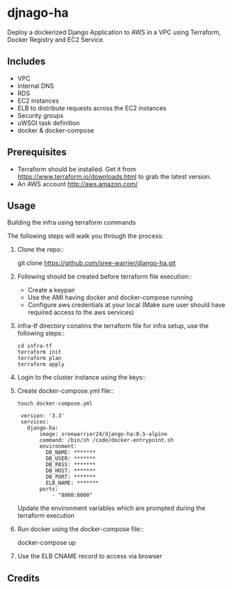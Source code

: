 # djnago-ha

Deploy a dockerized Django Application to AWS in a VPC using Terraform, Docker Registry and EC2 Service.


Includes
--------

* VPC
* Internal DNS
* RDS
* EC2 instances
* ELB to distribute requests across the EC2 instances
* Security groups
* uWSGI task definition
* docker & docker-compose


Prerequisites
-------------

* Terraform should be installed. Get it from https://www.terraform.io/downloads.html to grab the latest version.
* An AWS account http://aws.amazon.com/

Usage
-----

Building the infra using terraform commands

The following steps will walk you through the process:

1. Clone the repo::

      git clone https://github.com/sree-warrier/django-ha.git

2. Following should be created before terraform file execution::

    - Create a keypair
    - Use the AMI having docker and docker-compose running
    - Configure aws credentials at your local (Make sure user should have required access to the aws services)

3. infra-tf directory conatins the terraform file for infra setup, use the following steps::

      ```
      cd infra-tf
      terraform init
      terraform plan
      terraform apply
      ```

4. Login to the cluster instance using the keys::

5. Create docker-compose.yml file::

    ```touch docker-compose.yml```

        version: '3.3'
        services:
          django-ha:
              image: sreewarrier24/django-ha:0.5-alpine
              command: /bin/sh /code/docker-entrypoint.sh
              environment:
                DB_NAME: *******
                DB_USER: *******
                DB_PASS: *******
                DB_HOST: *******
                DB_PORT: *******
                ELB_NAME: *******
              ports:
                  - "8000:8000"

   Update the environment variables which are prompted during the terraform execution

6. Run docker using the docker-compose file::

      docker-compose up

7. Use the ELB CNAME record to access via browser

## Credits
